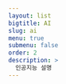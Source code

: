 ```yaml
---
layout: list
bigtitle: AI
slug: ai
menu: true
submenu: false
order: 2
description: >
  인공지능 설명
---
```

